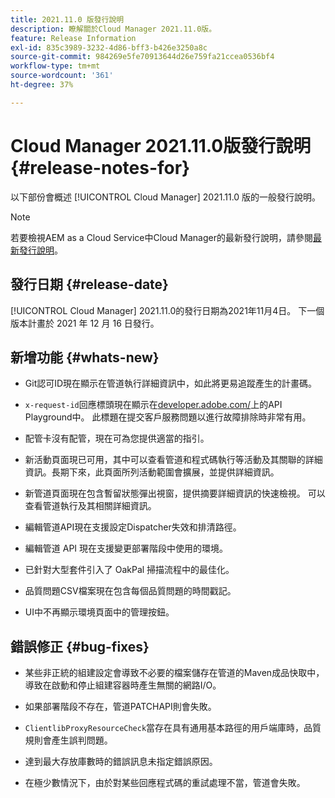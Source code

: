 ```yaml
---
title: 2021.11.0 版發行說明
description: 瞭解關於Cloud Manager 2021.11.0版。
feature: Release Information
exl-id: 835c3989-3232-4d86-bff3-b426e3250a8c
source-git-commit: 984269e5fe70913644d26e759fa21ccea0536bf4
workflow-type: tm+mt
source-wordcount: '361'
ht-degree: 37%

---
```


# Cloud Manager 2021.11.0版發行說明 {#release-notes-for}

以下部份會概述 [!UICONTROL Cloud Manager] 2021.11.0 版的一般發行說明。

>[!NOTE]
>若要檢視AEM as a Cloud Service中Cloud Manager的最新發行說明，請參閱[最新發行說明](https://experienceleague.adobe.com/zh-hant/docs/experience-manager-cloud-service/content/release-notes/cloud-manager/current#getting-access)。

## 發行日期 {#release-date}

[!UICONTROL Cloud Manager] 2021.11.0的發行日期為2021年11月4日。
下一個版本計畫於 2021 年 12 月 16 日發行。

## 新增功能 {#whats-new}

* Git認可ID現在顯示在管道執行詳細資訊中，如此將更易追蹤產生的計畫碼。

* `x-request-id`回應標頭現在顯示在[developer.adobe.com/](https://developer.adobe.com/)上的API Playground中。 此標題在提交客戶服務問題以進行故障排除時非常有用。

* 配管卡沒有配管，現在可為您提供適當的指引。

* 新活動頁面現已可用，其中可以查看管道和程式碼執行等活動及其關聯的詳細資訊。長期下來，此頁面所列活動範圍會擴展，並提供詳細資訊。

* 新管道頁面現在包含暫留狀態彈出視窗，提供摘要詳細資訊的快速檢視。 可以查看管道執行及其相關詳細資訊。

* 編輯管道API現在支援設定Dispatcher失效和排清路徑。

* 編輯管道 API 現在支援變更部署階段中使用的環境。

* 已針對大型套件引入了 OakPal 掃描流程中的最佳化。

* 品質問題CSV檔案現在包含每個品質問題的時間戳記。

* UI中不再顯示環境頁面中的管理按鈕。

## 錯誤修正 {#bug-fixes}

* 某些非正統的組建設定會導致不必要的檔案儲存在管道的Maven成品快取中，導致在啟動和停止組建容器時產生無關的網路I/O。

* 如果部署階段不存在，管道PATCHAPI則會失敗。

* `ClientlibProxyResourceCheck`當存在具有通用基本路徑的用戶端庫時，品質規則會產生誤判問題。

* 達到最大存放庫數時的錯誤訊息未指定錯誤原因。

* 在極少數情況下，由於對某些回應程式碼的重試處理不當，管道會失敗。
